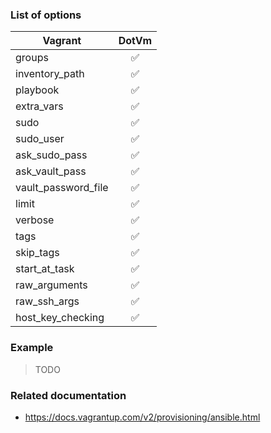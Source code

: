 ### List of options

|Vagrant|DotVm|
|-------|:---:|
|groups|:white_check_mark:|
|inventory_path|:white_check_mark:|
|playbook|:white_check_mark:|
|extra_vars|:white_check_mark:|
|sudo|:white_check_mark:|
|sudo_user|:white_check_mark:|
|ask_sudo_pass|:white_check_mark:|
|ask_vault_pass|:white_check_mark:|
|vault_password_file|:white_check_mark:|
|limit|:white_check_mark:|
|verbose|:white_check_mark:|
|tags|:white_check_mark:|
|skip_tags|:white_check_mark:|
|start_at_task|:white_check_mark:|
|raw_arguments|:white_check_mark:|
|raw_ssh_args|:white_check_mark:|
|host_key_checking|:white_check_mark:|

### Example
> TODO

### Related documentation
* https://docs.vagrantup.com/v2/provisioning/ansible.html
